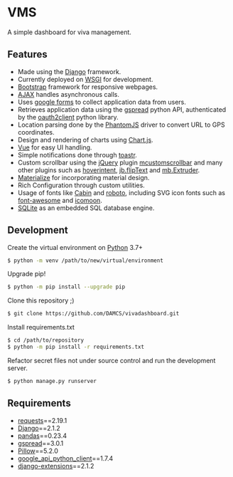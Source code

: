 # VMS
A simple dashboard for viva management.

## Features
* Made using the [Django] framework.
* Currently deployed on [WSGI] for development.
* [Bootstrap] framework for responsive webpages.
* [AJAX] handles asynchronous calls.
* Uses [google forms] to collect application data from users.
* Retrieves application data using the [gspread] python API, authenticated by the [oauth2client] python library.
* Location parsing done by the [PhantomJS] driver to convert URL to GPS coordinates.
* Design and rendering of charts using [Chart.js].
* [Vue] for easy UI handling.
* Simple notifications done through [toastr].
* Custom scrollbar using the [jQuery] plugin [mcustomscrollbar] and many other plugins such as [hoverintent], [jb.flipText] and [mb.Extruder].
* [Materialize] for incorporating material design.
* Rich Configuration through custom utilities.
* Usage of fonts like [Cabin] and [roboto], including SVG icon fonts such as [font-awesome] and [icomoon].
* [SQLite] as an embedded SQL database engine.

## Development
Create the virtual environment on [Python] 3.7+
```sh
$ python -m venv /path/to/new/virtual/environment
```
Upgrade pip!
```sh
$ python -m pip install --upgrade pip
```
Clone this repository ;)
```sh
$ git clone https://github.com/DAMCS/vivadashboard.git
```
Install requirements.txt
```sh
$ cd /path/to/repository
$ python -m pip install -r requirements.txt
```
Refactor secret files not under source control and run the development server.
```sh
$ python manage.py runserver
```

## Requirements
* [requests]==2.19.1
* [Django]==2.1.2
* [pandas]==0.23.4
* [gspread]==3.0.1
* [Pillow]==5.2.0
* [google_api_python_client]==1.7.4
* [django-extensions]==2.1.2

[//]: # (Comments)

[Django]: <https://github.com/django/django>
[jQuery]: <https://jquery.com/>
[Bootstrap]: <>
[AJAX]: <https://code.djangoproject.com/wiki/AJAX>
[gspread]: <https://github.com/burnash/gspread>
[google forms]: <https://www.google.com/forms/about/>
[oauth2client]: <https://github.com/googleapis/oauth2client>
[WSGI]: <https://wsgi.readthedocs.io/en/latest/#>
[PhantomJS]: <https://github.com/ariya/phantomjs/>
[Chart.js]: <https://github.com/chartjs/Chart.js>
[Vue]: <https://github.com/vuejs/vue>
[mcustomscrollbar]: <https://github.com/malihu/malihu-custom-scrollbar-plugin>
[Materialize]: <https://github.com/dogfalo/materialize/>
[toastr]: <https://github.com/CodeSeven/toastr>
[requests]: <https://github.com/requests/requests/>
[pandas]: <https://github.com/pandas-dev/pandas>
[Pillow]: <https://github.com/python-pillow/Pillow>
[google_api_python_client]: <https://github.com/googleapis/google-api-python-client>
[django-extensions]: <https://github.com/django-extensions/django-extensions>
[Cabin]: <https://fonts.google.com/specimen/Cabin>
[font-awesome]: <https://github.com/FortAwesome/Font-Awesome>
[roboto]: <https://fonts.google.com/specimen/Roboto>
[icomoon]: <https://icomoon.io/>
[SQLite]: <https://sqlite.org/index.html>
[Python]: <https://github.com/python/cpython>
[hoverintent]: <https://github.com/briancherne/jquery-hoverIntent>
[jb.flipText]: <https://github.com/pupunzi/jquery.mb.flipText>
[mb.Extruder]: <https://github.com/pupunzi/jquery.mb.extruder>
